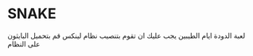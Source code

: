 # SNAKE
لعبة الدودة ايام الطيبين 
يجب عليك ان تقوم بتنصيب نظام لينكس 
قم بتحميل البايثون على النظام
